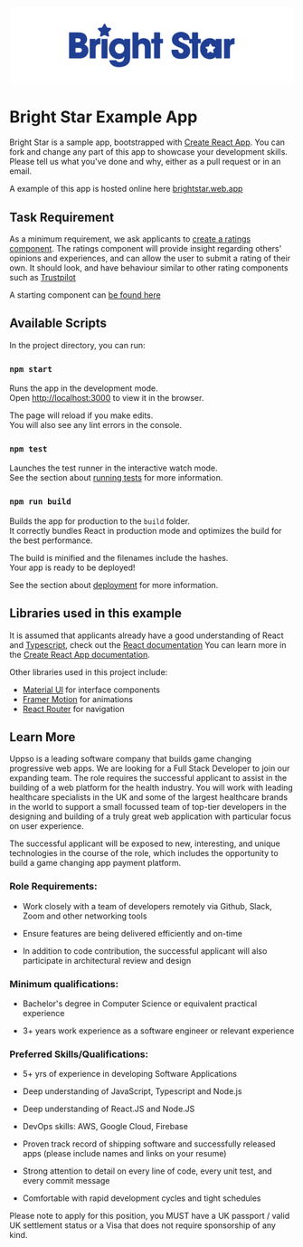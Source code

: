 ![Bright Star Logo](src/assets/brightstarlogo.png)

# Bright Star Example App

Bright Star is a sample app, bootstrapped with [Create React App](https://github.com/facebook/create-react-app). You can fork and change any part of this app to showcase your development skills. Please tell us what you've done and why, either as a pull request or in an email.

A example of this app is hosted online here [brightstar.web.app](https://brightstar.web.app/)

## Task Requirement

As a minimum requirement, we ask applicants to [create a ratings component](src/library/StarRating.tsx). The ratings component will provide insight regarding others' opinions and experiences, and can allow the user to submit a rating of their own. It should look, and have behaviour similar to other rating components such as [Trustpilot](https://uk.trustpilot.com/review/ocuplan.co.uk)

A starting component can [be found here](src/library/StarRating.tsx)

## Available Scripts

In the project directory, you can run:

### `npm start`

Runs the app in the development mode.\
Open [http://localhost:3000](http://localhost:3000) to view it in the browser.

The page will reload if you make edits.\
You will also see any lint errors in the console.

### `npm test`

Launches the test runner in the interactive watch mode.\
See the section about [running tests](https://facebook.github.io/create-react-app/docs/running-tests) for more information.

### `npm run build`

Builds the app for production to the `build` folder.\
It correctly bundles React in production mode and optimizes the build for the best performance.

The build is minified and the filenames include the hashes.\
Your app is ready to be deployed!

See the section about [deployment](https://facebook.github.io/create-react-app/docs/deployment) for more information.

## Libraries used in this example

It is assumed that applicants already have a good understanding of React and [Typescript](https://www.typescriptlang.org/), check out the [React documentation](https://reactjs.org/) You can learn more in the [Create React App documentation](https://facebook.github.io/create-react-app/docs/getting-started).

Other libraries used in this project include:

- [Material UI](https://mui.com/) for interface components
- [Framer Motion](https://www.framer.com/motion/) for animations
- [React Router](https://reactrouter.com/docs/en/v6/getting-started/overview) for navigation

## Learn More

Uppso is a leading software company that builds game changing progressive web apps. We are looking for a Full Stack Developer to join our expanding team. The role requires the successful applicant to assist in the building of a web platform for the health industry. You will work with leading healthcare specialists in the UK and some of the largest healthcare brands in the world to support a small focussed team of top-tier developers in the designing and building of a truly great web application with particular focus on user experience.

The successful applicant will be exposed to new, interesting, and unique technologies in the course of the role, which includes the opportunity to build a game changing app payment platform.

### Role Requirements:

- Work closely with a team of developers remotely via Github, Slack, Zoom and other networking tools

- Ensure features are being delivered efficiently and on-time

- In addition to code contribution, the successful applicant will also participate in architectural review and design

### Minimum qualifications:

- Bachelor's degree in Computer Science or equivalent practical experience

- 3+ years work experience as a software engineer or relevant experience

### Preferred Skills/Qualifications:

- 5+ yrs of experience in developing Software Applications

- Deep understanding of JavaScript, Typescript and Node.js

- Deep understanding of React.JS and Node.JS

- DevOps skills: AWS, Google Cloud, Firebase

- Proven track record of shipping software and successfully released apps (please include names and links on your resume)

- Strong attention to detail on every line of code, every unit test, and every commit message

- Comfortable with rapid development cycles and tight schedules

Please note to apply for this position, you MUST have a UK passport / valid UK settlement status or a Visa that does not require sponsorship of any kind.

